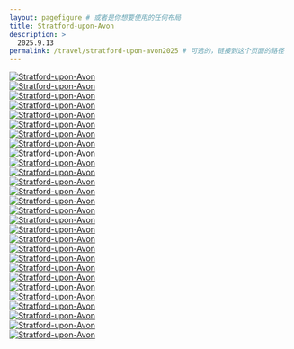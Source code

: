 ```yaml
---
layout: pagefigure # 或者是你想要使用的任何布局
title: Stratford-upon-Avon
description: >
  2025.9.13
permalink: /travel/stratford-upon-avon2025 # 可选的，链接到这个页面的路径
---
```


<div class="figure-grid">
<div class="figure-grid-sizer"></div>
<div class="figure-grid-item">
        <a href="https://travelfigure.rayleigh-lin.top/2025/Stratford-upon-Avon/_RAY9134.webp" data-lightbox="roadtrip" class="image-link">
        <img class="lozad" 
             data-src="https://travelfigure.rayleigh-lin.top/2025/Stratford-upon-AvonC/_RAY9134.webp"
             alt="Stratford-upon-Avon"/>
        </a>
</div>
<div class="figure-grid-item">
        <a href="https://travelfigure.rayleigh-lin.top/2025/Stratford-upon-Avon/_RAY9051.webp" data-lightbox="roadtrip" class="image-link">
        <img class="lozad" 
             data-src="https://travelfigure.rayleigh-lin.top/2025/Stratford-upon-AvonC/_RAY9051.webp"
             alt="Stratford-upon-Avon"/>
        </a>
</div>
<div class="figure-grid-item">
        <a href="https://travelfigure.rayleigh-lin.top/2025/Stratford-upon-Avon/_RAY9115.webp" data-lightbox="roadtrip" class="image-link">
        <img class="lozad" 
             data-src="https://travelfigure.rayleigh-lin.top/2025/Stratford-upon-AvonC/_RAY9115.webp"
             alt="Stratford-upon-Avon"/>
        </a>
</div>
<div class="figure-grid-item">
        <a href="https://travelfigure.rayleigh-lin.top/2025/Stratford-upon-Avon/_RAY9139.webp" data-lightbox="roadtrip" class="image-link">
        <img class="lozad" 
             data-src="https://travelfigure.rayleigh-lin.top/2025/Stratford-upon-AvonC/_RAY9139.webp"
             alt="Stratford-upon-Avon"/>
        </a>
</div>
<div class="figure-grid-item">
        <a href="https://travelfigure.rayleigh-lin.top/2025/Stratford-upon-Avon/_RAY9123.webp" data-lightbox="roadtrip" class="image-link">
        <img class="lozad" 
             data-src="https://travelfigure.rayleigh-lin.top/2025/Stratford-upon-AvonC/_RAY9123.webp"
             alt="Stratford-upon-Avon"/>
        </a>
</div>
<div class="figure-grid-item">
        <a href="https://travelfigure.rayleigh-lin.top/2025/Stratford-upon-Avon/_RAY9082.webp" data-lightbox="roadtrip" class="image-link">
        <img class="lozad" 
             data-src="https://travelfigure.rayleigh-lin.top/2025/Stratford-upon-AvonC/_RAY9082.webp"
             alt="Stratford-upon-Avon"/>
        </a>
</div>
<div class="figure-grid-item">
        <a href="https://travelfigure.rayleigh-lin.top/2025/Stratford-upon-Avon/_RAY9112.webp" data-lightbox="roadtrip" class="image-link">
        <img class="lozad" 
             data-src="https://travelfigure.rayleigh-lin.top/2025/Stratford-upon-AvonC/_RAY9112.webp"
             alt="Stratford-upon-Avon"/>
        </a>
</div>
<div class="figure-grid-item">
        <a href="https://travelfigure.rayleigh-lin.top/2025/Stratford-upon-Avon/_RAY9108.webp" data-lightbox="roadtrip" class="image-link">
        <img class="lozad" 
             data-src="https://travelfigure.rayleigh-lin.top/2025/Stratford-upon-AvonC/_RAY9108.webp"
             alt="Stratford-upon-Avon"/>
        </a>
</div>
<div class="figure-grid-item">
        <a href="https://travelfigure.rayleigh-lin.top/2025/Stratford-upon-Avon/_RAY9125.webp" data-lightbox="roadtrip" class="image-link">
        <img class="lozad" 
             data-src="https://travelfigure.rayleigh-lin.top/2025/Stratford-upon-AvonC/_RAY9125.webp"
             alt="Stratford-upon-Avon"/>
        </a>
</div>
<div class="figure-grid-item">
        <a href="https://travelfigure.rayleigh-lin.top/2025/Stratford-upon-Avon/_RAY9017.webp" data-lightbox="roadtrip" class="image-link">
        <img class="lozad" 
             data-src="https://travelfigure.rayleigh-lin.top/2025/Stratford-upon-AvonC/_RAY9017.webp"
             alt="Stratford-upon-Avon"/>
        </a>
</div>
<div class="figure-grid-item">
        <a href="https://travelfigure.rayleigh-lin.top/2025/Stratford-upon-Avon/_RAY9113.webp" data-lightbox="roadtrip" class="image-link">
        <img class="lozad" 
             data-src="https://travelfigure.rayleigh-lin.top/2025/Stratford-upon-AvonC/_RAY9113.webp"
             alt="Stratford-upon-Avon"/>
        </a>
</div>
<div class="figure-grid-item">
        <a href="https://travelfigure.rayleigh-lin.top/2025/Stratford-upon-Avon/_RAY9083.webp" data-lightbox="roadtrip" class="image-link">
        <img class="lozad" 
             data-src="https://travelfigure.rayleigh-lin.top/2025/Stratford-upon-AvonC/_RAY9083.webp"
             alt="Stratford-upon-Avon"/>
        </a>
</div>
<div class="figure-grid-item">
        <a href="https://travelfigure.rayleigh-lin.top/2025/Stratford-upon-Avon/_RAY9043.webp" data-lightbox="roadtrip" class="image-link">
        <img class="lozad" 
             data-src="https://travelfigure.rayleigh-lin.top/2025/Stratford-upon-AvonC/_RAY9043.webp"
             alt="Stratford-upon-Avon"/>
        </a>
</div>
<div class="figure-grid-item">
        <a href="https://travelfigure.rayleigh-lin.top/2025/Stratford-upon-Avon/_RAY9110.webp" data-lightbox="roadtrip" class="image-link">
        <img class="lozad" 
             data-src="https://travelfigure.rayleigh-lin.top/2025/Stratford-upon-AvonC/_RAY9110.webp"
             alt="Stratford-upon-Avon"/>
        </a>
</div>
<div class="figure-grid-item">
        <a href="https://travelfigure.rayleigh-lin.top/2025/Stratford-upon-Avon/_RAY9038.webp" data-lightbox="roadtrip" class="image-link">
        <img class="lozad" 
             data-src="https://travelfigure.rayleigh-lin.top/2025/Stratford-upon-AvonC/_RAY9038.webp"
             alt="Stratford-upon-Avon"/>
        </a>
</div>
<div class="figure-grid-item">
        <a href="https://travelfigure.rayleigh-lin.top/2025/Stratford-upon-Avon/_RAY9035.webp" data-lightbox="roadtrip" class="image-link">
        <img class="lozad" 
             data-src="https://travelfigure.rayleigh-lin.top/2025/Stratford-upon-AvonC/_RAY9035.webp"
             alt="Stratford-upon-Avon"/>
        </a>
</div>
<div class="figure-grid-item">
        <a href="https://travelfigure.rayleigh-lin.top/2025/Stratford-upon-Avon/_RAY9170.webp" data-lightbox="roadtrip" class="image-link">
        <img class="lozad" 
             data-src="https://travelfigure.rayleigh-lin.top/2025/Stratford-upon-AvonC/_RAY9170.webp"
             alt="Stratford-upon-Avon"/>
        </a>
</div>
<div class="figure-grid-item">
        <a href="https://travelfigure.rayleigh-lin.top/2025/Stratford-upon-Avon/_RAY9097.webp" data-lightbox="roadtrip" class="image-link">
        <img class="lozad" 
             data-src="https://travelfigure.rayleigh-lin.top/2025/Stratford-upon-AvonC/_RAY9097.webp"
             alt="Stratford-upon-Avon"/>
        </a>
</div>
<div class="figure-grid-item">
        <a href="https://travelfigure.rayleigh-lin.top/2025/Stratford-upon-Avon/_RAY9107.webp" data-lightbox="roadtrip" class="image-link">
        <img class="lozad" 
             data-src="https://travelfigure.rayleigh-lin.top/2025/Stratford-upon-AvonC/_RAY9107.webp"
             alt="Stratford-upon-Avon"/>
        </a>
</div>
<div class="figure-grid-item">
        <a href="https://travelfigure.rayleigh-lin.top/2025/Stratford-upon-Avon/_RAY9015.webp" data-lightbox="roadtrip" class="image-link">
        <img class="lozad" 
             data-src="https://travelfigure.rayleigh-lin.top/2025/Stratford-upon-AvonC/_RAY9015.webp"
             alt="Stratford-upon-Avon"/>
        </a>
</div>
<div class="figure-grid-item">
        <a href="https://travelfigure.rayleigh-lin.top/2025/Stratford-upon-Avon/_RAY9032.webp" data-lightbox="roadtrip" class="image-link">
        <img class="lozad" 
             data-src="https://travelfigure.rayleigh-lin.top/2025/Stratford-upon-AvonC/_RAY9032.webp"
             alt="Stratford-upon-Avon"/>
        </a>
</div>
<div class="figure-grid-item">
        <a href="https://travelfigure.rayleigh-lin.top/2025/Stratford-upon-Avon/_RAY9065.webp" data-lightbox="roadtrip" class="image-link">
        <img class="lozad" 
             data-src="https://travelfigure.rayleigh-lin.top/2025/Stratford-upon-AvonC/_RAY9065.webp"
             alt="Stratford-upon-Avon"/>
        </a>
</div>
<div class="figure-grid-item">
        <a href="https://travelfigure.rayleigh-lin.top/2025/Stratford-upon-Avon/_RAY9045.webp" data-lightbox="roadtrip" class="image-link">
        <img class="lozad" 
             data-src="https://travelfigure.rayleigh-lin.top/2025/Stratford-upon-AvonC/_RAY9045.webp"
             alt="Stratford-upon-Avon"/>
        </a>
</div>
<div class="figure-grid-item">
        <a href="https://travelfigure.rayleigh-lin.top/2025/Stratford-upon-Avon/_RAY9086.webp" data-lightbox="roadtrip" class="image-link">
        <img class="lozad" 
             data-src="https://travelfigure.rayleigh-lin.top/2025/Stratford-upon-AvonC/_RAY9086.webp"
             alt="Stratford-upon-Avon"/>
        </a>
</div>
<div class="figure-grid-item">
        <a href="https://travelfigure.rayleigh-lin.top/2025/Stratford-upon-Avon/_RAY9091.webp" data-lightbox="roadtrip" class="image-link">
        <img class="lozad" 
             data-src="https://travelfigure.rayleigh-lin.top/2025/Stratford-upon-AvonC/_RAY9091.webp"
             alt="Stratford-upon-Avon"/>
        </a>
</div>
<div class="figure-grid-item">
        <a href="https://travelfigure.rayleigh-lin.top/2025/Stratford-upon-Avon/_RAY9140.webp" data-lightbox="roadtrip" class="image-link">
        <img class="lozad" 
             data-src="https://travelfigure.rayleigh-lin.top/2025/Stratford-upon-AvonC/_RAY9140.webp"
             alt="Stratford-upon-Avon"/>
        </a>
</div>
<div class="figure-grid-item">
        <a href="https://travelfigure.rayleigh-lin.top/2025/Stratford-upon-Avon/_RAY9160.webp" data-lightbox="roadtrip" class="image-link">
        <img class="lozad" 
             data-src="https://travelfigure.rayleigh-lin.top/2025/Stratford-upon-AvonC/_RAY9160.webp"
             alt="Stratford-upon-Avon"/>
        </a>
</div>
<div class="figure-grid-item">
        <a href="https://travelfigure.rayleigh-lin.top/2025/Stratford-upon-Avon/_RAY9009.webp" data-lightbox="roadtrip" class="image-link">
        <img class="lozad" 
             data-src="https://travelfigure.rayleigh-lin.top/2025/Stratford-upon-AvonC/_RAY9009.webp"
             alt="Stratford-upon-Avon"/>
        </a>
</div>
</div>